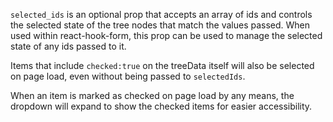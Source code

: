 `selected_ids` is an optional prop that accepts an array of ids and controls the selected state of the tree nodes that match the values passed. When used within react-hook-form, this prop can be used to manage the selected state of any ids passed to it. 

Items that include `checked:true` on the treeData itself will also be selected on page load, even without being passed to `selectedIds`.

When an item is marked as checked on page load by any means, the dropdown will expand to show the checked items for easier accessibility. 